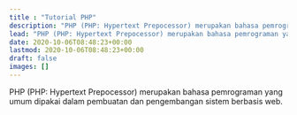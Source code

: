 ```yaml
---
title : "Tutorial PHP"
description: "PHP (PHP: Hypertext Prepocessor) merupakan bahasa pemrograman yang umum dipakai dalam pembuatan dan pengembangan sistem berbasis web."
lead: "PHP (PHP: Hypertext Prepocessor) merupakan bahasa pemrograman yang umum dipakai dalam pembuatan dan pengembangan sistem berbasis web."
date: 2020-10-06T08:48:23+00:00
lastmod: 2020-10-06T08:48:23+00:00
draft: false
images: []
---
```

PHP (PHP: Hypertext Prepocessor) merupakan bahasa pemrograman yang umum dipakai dalam pembuatan dan pengembangan sistem berbasis web.